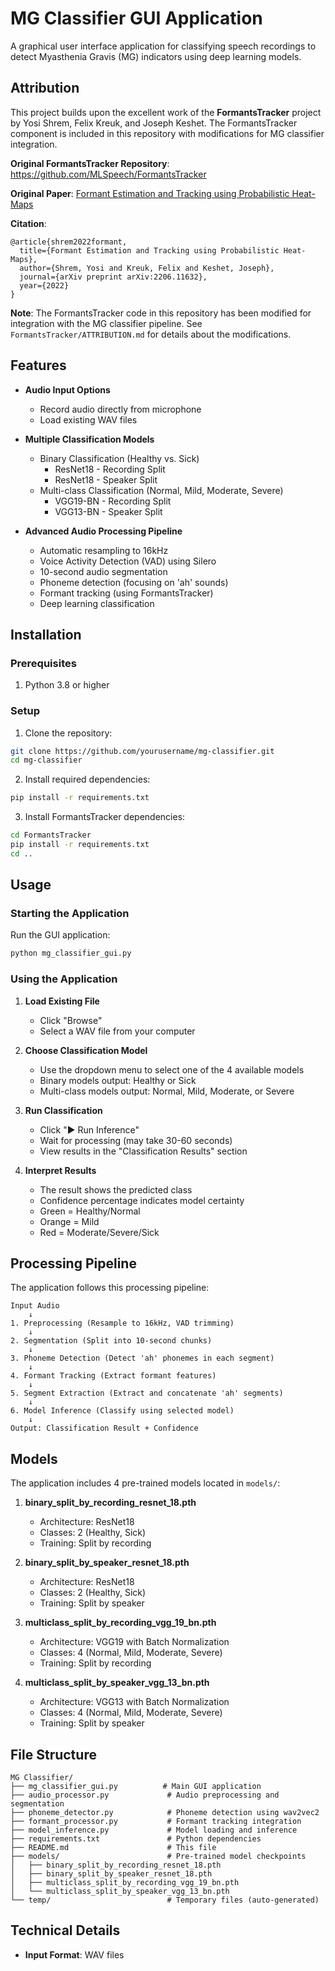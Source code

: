 # MG Classifier GUI Application

A graphical user interface application for classifying speech recordings to detect Myasthenia Gravis (MG) indicators using deep learning models.

## Attribution

This project builds upon the excellent work of the **FormantsTracker** project by Yosi Shrem, Felix Kreuk, and Joseph Keshet. The FormantsTracker component is included in this repository with modifications for MG classifier integration.

**Original FormantsTracker Repository**: https://github.com/MLSpeech/FormantsTracker

**Original Paper**: [Formant Estimation and Tracking using Probabilistic Heat-Maps](https://www.isca-speech.org/archive/pdfs/interspeech_2022/shrem22_interspeech.pdf)

**Citation**:
```
@article{shrem2022formant,
  title={Formant Estimation and Tracking using Probabilistic Heat-Maps},
  author={Shrem, Yosi and Kreuk, Felix and Keshet, Joseph},
  journal={arXiv preprint arXiv:2206.11632},
  year={2022}
}
```

**Note**: The FormantsTracker code in this repository has been modified for integration with the MG classifier pipeline. See `FormantsTracker/ATTRIBUTION.md` for details about the modifications.

## Features

- **Audio Input Options**
  - Record audio directly from microphone
  - Load existing WAV files
  
- **Multiple Classification Models**
  - Binary Classification (Healthy vs. Sick)
    - ResNet18 - Recording Split
    - ResNet18 - Speaker Split
  - Multi-class Classification (Normal, Mild, Moderate, Severe)
    - VGG19-BN - Recording Split
    - VGG13-BN - Speaker Split

- **Advanced Audio Processing Pipeline**
  - Automatic resampling to 16kHz
  - Voice Activity Detection (VAD) using Silero
  - 10-second audio segmentation
  - Phoneme detection (focusing on 'ah' sounds)
  - Formant tracking (using FormantsTracker)
  - Deep learning classification

## Installation

### Prerequisites

1. Python 3.8 or higher

### Setup

1. Clone the repository:
```bash
git clone https://github.com/yourusername/mg-classifier.git
cd mg-classifier
```

2. Install required dependencies:
```bash
pip install -r requirements.txt
```

3. Install FormantsTracker dependencies:
```bash
cd FormantsTracker
pip install -r requirements.txt
cd ..
```

## Usage

### Starting the Application

Run the GUI application:
```bash
python mg_classifier_gui.py
```

### Using the Application

1. **Load Existing File**
     - Click "Browse"
     - Select a WAV file from your computer

2. **Choose Classification Model**
   - Use the dropdown menu to select one of the 4 available models
   - Binary models output: Healthy or Sick
   - Multi-class models output: Normal, Mild, Moderate, or Severe

3. **Run Classification**
   - Click "▶ Run Inference"
   - Wait for processing (may take 30-60 seconds)
   - View results in the "Classification Results" section

4. **Interpret Results**
   - The result shows the predicted class
   - Confidence percentage indicates model certainty
   - Green = Healthy/Normal
   - Orange = Mild
   - Red = Moderate/Severe/Sick

## Processing Pipeline

The application follows this processing pipeline:

```
Input Audio
    ↓
1. Preprocessing (Resample to 16kHz, VAD trimming)
    ↓
2. Segmentation (Split into 10-second chunks)
    ↓
3. Phoneme Detection (Detect 'ah' phonemes in each segment)
    ↓
4. Formant Tracking (Extract formant features)
    ↓
5. Segment Extraction (Extract and concatenate 'ah' segments)
    ↓
6. Model Inference (Classify using selected model)
    ↓
Output: Classification Result + Confidence
```

## Models

The application includes 4 pre-trained models located in `models/`:

1. **binary_split_by_recording_resnet_18.pth**
   - Architecture: ResNet18
   - Classes: 2 (Healthy, Sick)
   - Training: Split by recording

2. **binary_split_by_speaker_resnet_18.pth**
   - Architecture: ResNet18
   - Classes: 2 (Healthy, Sick)
   - Training: Split by speaker

3. **multiclass_split_by_recording_vgg_19_bn.pth**
   - Architecture: VGG19 with Batch Normalization
   - Classes: 4 (Normal, Mild, Moderate, Severe)
   - Training: Split by recording

4. **multiclass_split_by_speaker_vgg_13_bn.pth**
   - Architecture: VGG13 with Batch Normalization
   - Classes: 4 (Normal, Mild, Moderate, Severe)
   - Training: Split by speaker

## File Structure

```
MG Classifier/
├── mg_classifier_gui.py          # Main GUI application
├── audio_processor.py             # Audio preprocessing and segmentation
├── phoneme_detector.py            # Phoneme detection using wav2vec2
├── formant_processor.py           # Formant tracking integration
├── model_inference.py             # Model loading and inference
├── requirements.txt               # Python dependencies
├── README.md                      # This file
├── models/                        # Pre-trained model checkpoints
│   ├── binary_split_by_recording_resnet_18.pth
│   ├── binary_split_by_speaker_resnet_18.pth
│   ├── multiclass_split_by_recording_vgg_19_bn.pth
│   └── multiclass_split_by_speaker_vgg_13_bn.pth
└── temp/                          # Temporary files (auto-generated)
```

## Technical Details

- **Input Format**: WAV files
